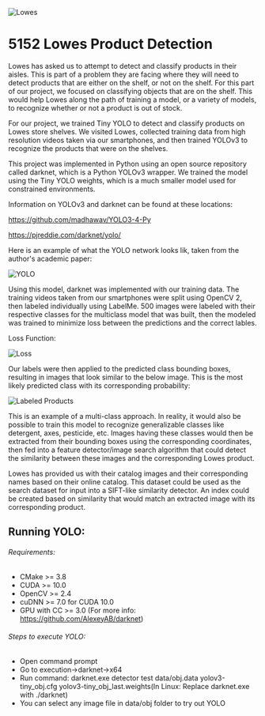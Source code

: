 ![Lowes](https://i.ibb.co/5YyzjrQ/lowes.png)

# 5152 Lowes Product Detection


Lowes has asked us to attempt to detect and classify products in their aisles.  This is part of a problem they are facing where they will need to detect products that are either on the shelf, or not on the shelf.  For this part of our project, we focused on classifying objects that are on the shelf. This would help Lowes along the path of training a model, or a variety of models, to recognize whether or not a product is out of stock.  

For our project, we trained Tiny YOLO to detect and classify products on Lowes store shelves.  We visited Lowes, collected training data from high resolution videos taken via our smartphones, and then trained YOLOv3 to recognize the products that were on the shelves. 

This project was implemented in Python using an open source repository called darknet, which is a Python YOLOv3 wrapper.  We trained the model using the Tiny YOLO weights, which is a much smaller model used for constrained environments.  

Information on YOLOv3 and darknet can be found at these locations: 

https://github.com/madhawav/YOLO3-4-Py

https://pjreddie.com/darknet/yolo/

Here is an example of what the YOLO network looks lik, taken from the author's academic paper: 

![YOLO](https://i.ibb.co/XFNf2vY/yolo.png)


Using this model, darknet was implemented with our training data.  The training videos taken from our smartphones were split using OpenCV 2, then labeled individually using LabelMe.  500 images were labeled with their respective classes for the multiclass model that was built, then the modeled was trained to minimize loss between the predictions and the correct lables.

Loss Function:

![Loss](https://i.ibb.co/f2JCPkC/loss-function.png)

Our labels were then applied to the predicted class bounding boxes, resulting in images that look similar to the below image.  This is the most likely predicted class with its corresponding probability:

![Labeled Products](https://i.ibb.co/Ld0hhv9/products2.png)

This is an example of a multi-class approach.  In reality, it would also be possible to train this model to recognize generalizable classes like detergent, axes, pesticide, etc.  Images having these classes would then be extracted from their bounding boxes using the corresponding coordinates, then fed into a feature detector/image search algorithm that could detect the similarity between these images and the corresponding Lowes product. 

Lowes has provided us with their catalog images and their corresponding names based on their online catalog.  This dataset could be used as the search dataset for input into a SIFT-like similarity detector.  An index could be created based on similarity that would match an extracted image with its corresponding product. 

## Running YOLO:
###### Requirements:
- CMake >= 3.8
- CUDA >= 10.0
- OpenCV >= 2.4
- cuDNN >= 7.0 for CUDA 10.0
- GPU with CC >= 3.0
(For more info: https://github.com/AlexeyAB/darknet)

###### Steps to execute YOLO:
- Open command prompt
- Go to execution->darknet->x64
- Run command: darknet.exe detector test data/obj.data yolov3-tiny_obj.cfg yolov3-tiny_obj_last.weights(In Linux: Replace darknet.exe with ./darknet)
- You can select any image file in data/obj folder to try out YOLO
